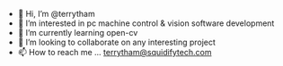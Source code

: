 - 👋 Hi, I’m @terrytham
- 👀 I’m interested in pc machine control & vision software development
- 🌱 I’m currently learning open-cv
- 💞️ I’m looking to collaborate on any interesting project 
- 📫 How to reach me ... terrytham@squidifytech.com

<!---
terrytham/terrytham is a ✨ special ✨ repository because its `README.md` (this file) appears on your GitHub profile.
You can click the Preview link to take a look at your changes.
--->
